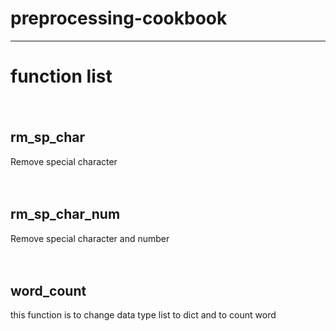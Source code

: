 # preprocessing-cookbook

---

# function list

　　　
## rm_sp_char
Remove special character

　
 
## rm_sp_char_num
Remove special character and number

　
 
## word_count
this function is to change data type list to dict and to count word

　
 
